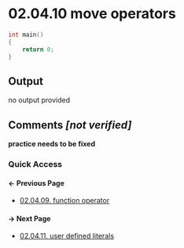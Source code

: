 # 02.04.10 move operators

```cxx
int main()
{
    return 0;
}

```

## Output

no output provided

## Comments *[not verified]*

**practice needs to be fixed**

### Quick Access

<div class="previous_page pagination">

#### &#8592; Previous Page

* [02.04.09. function operator](./../../02.object_oriented/04.operators/09.function.md)

</div>
<div class="next_page pagination">

#### &#8594; Next Page

* [02.04.11. user defined literals](./../../02.object_oriented/04.operators/11.literal.md)

</div>

